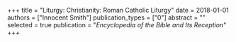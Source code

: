 +++
title = "Liturgy: Christianity: Roman Catholic Liturgy"
date = 2018-01-01
authors = ["Innocent Smith"]
publication_types = ["0"]
abstract = ""
selected = true
publication = "*Encyclopedia of the Bible and Its Reception*"
+++

